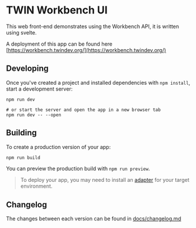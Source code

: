# TWIN Workbench UI

This web front-end demonstrates using the Workbench API, it is written using svelte.

A deployment of this app can be found here [https://workbench.twindev.org/](https://workbench.twindev.org/)

## Developing

Once you've created a project and installed dependencies with `npm install`, start a development server:

```shell
npm run dev

# or start the server and open the app in a new browser tab
npm run dev -- --open
```

## Building

To create a production version of your app:

```bash
npm run build
```

You can preview the production build with `npm run preview`.

> To deploy your app, you may need to install an [adapter](https://kit.svelte.dev/docs/adapters) for your target environment.

## Changelog

The changes between each version can be found in [docs/changelog.md](docs/changelog.md)
